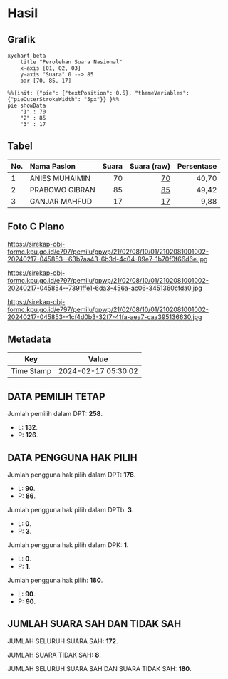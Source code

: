 # Hasil

## Grafik

```mermaid
xychart-beta
    title "Perolehan Suara Nasional"
    x-axis [01, 02, 03]
    y-axis "Suara" 0 --> 85
    bar [70, 85, 17]
```

```mermaid
%%{init: {"pie": {"textPosition": 0.5}, "themeVariables": {"pieOuterStrokeWidth": "5px"}} }%%
pie showData
    "1" : 70
    "2" : 85
    "3" : 17
```

## Tabel

| No. | Nama Paslon    | Suara | Suara (raw) | Persentase |
|:--- |:-------------- | -----:| -----------:| ----------:|
| 1   | ANIES MUHAIMIN | 70    | [70][p-1]   | 40,70      |
| 2   | PRABOWO GIBRAN | 85    | [85][p-2]   | 49,42      |
| 3   | GANJAR MAHFUD  | 17    | [17][p-3]   | 9,88       |


[p-1]: https://github.com/gigit-pemilu/pemilu-2024/blob/main/pilpres/hitung-suara/sub/21-kepulauan-riau/sub/02-karimun/sub/08-kundur-barat/sub/1001-sawang/sub/002-tps/sub/paslon-1.txt
[p-2]: https://github.com/gigit-pemilu/pemilu-2024/blob/main/pilpres/hitung-suara/sub/21-kepulauan-riau/sub/02-karimun/sub/08-kundur-barat/sub/1001-sawang/sub/002-tps/sub/paslon-2.txt
[p-3]: https://github.com/gigit-pemilu/pemilu-2024/blob/main/pilpres/hitung-suara/sub/21-kepulauan-riau/sub/02-karimun/sub/08-kundur-barat/sub/1001-sawang/sub/002-tps/sub/paslon-3.txt

## Foto C Plano

https://sirekap-obj-formc.kpu.go.id/e797/pemilu/ppwp/21/02/08/10/01/2102081001002-20240217-045853--63b7aa43-6b3d-4c04-89e7-1b70f0f66d6e.jpg

https://sirekap-obj-formc.kpu.go.id/e797/pemilu/ppwp/21/02/08/10/01/2102081001002-20240217-045854--7391ffe1-6da3-456a-ac06-3451360cfda0.jpg

https://sirekap-obj-formc.kpu.go.id/e797/pemilu/ppwp/21/02/08/10/01/2102081001002-20240217-045853--1cf4d0b3-32f7-41fa-aea7-caa395136630.jpg


## Metadata

| Key        | Value               |
| ---------- | ------------------- |
| Time Stamp | 2024-02-17 05:30:02 |


## DATA PEMILIH TETAP

Jumlah pemilih dalam DPT: **258**.
 * L: **132**.
 * P: **126**.

## DATA PENGGUNA HAK PILIH

Jumlah pengguna hak pilih dalam DPT: **176**.
 * L: **90**.
 * P: **86**.

Jumlah pengguna hak pilih dalam DPTb: **3**.
 * L: **0**.
 * P: **3**.

Jumlah pengguna hak pilih dalam DPK: **1**.
 * L: **0**.
 * P: **1**.

Jumlah pengguna hak pilih: **180**.
 * L: **90**.
 * P: **90**.

## JUMLAH SUARA SAH DAN TIDAK SAH

JUMLAH SELURUH SUARA SAH: **172**.

JUMLAH SUARA TIDAK SAH: **8**.

JUMLAH SELURUH SUARA SAH DAN SUARA TIDAK SAH: **180**.


